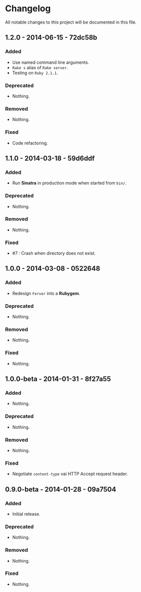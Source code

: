 # Changelog
All notable changes to this project will be documented in this file.

## 1.2.0 - 2014-06-15 - 72dc58b

### Added
- Use named command line arguments.
- `Rake s` alias of `Rake server`.
- Testing on `Ruby 2.1.1`.

### Deprecated
- Nothing.

### Removed
- Nothing.

### Fixed
- Code refactoring.

## 1.1.0 - 2014-03-18 - 59d6ddf

### Added
- Run **Sinatra** in production mode when started from `bin/`.

### Deprecated
- Nothing.

### Removed
- Nothing.

### Fixed
- #7 : Crash when directory does not exist.

## 1.0.0 - 2014-03-08 - 0522648

### Added
- Redesign `Ferver` into a **Rubygem**.

### Deprecated
- Nothing.

### Removed
- Nothing.

### Fixed
- Nothing.

## 1.0.0-beta - 2014-01-31 - 8f27a55

### Added
- Nothing.

### Deprecated
- Nothing.

### Removed
- Nothing.

### Fixed
- Negotiate `content-type` vai HTTP Accept request header.

## 0.9.0-beta - 2014-01-28 - 09a7504

### Added
- Initial release.

### Deprecated
- Nothing.

### Removed
- Nothing.

### Fixed
- Nothing.
